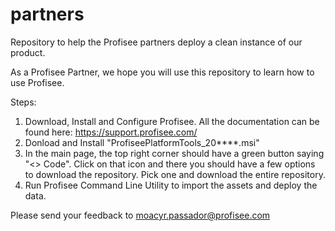 # partners
Repository to help the Profisee partners deploy a clean instance of our product.

As a Profisee Partner, we hope you will use this repository to learn how to use Profisee.

Steps:
1) Download, Install and Configure Profisee. All the documentation can be found here: https://support.profisee.com/
2) Donload and Install "ProfiseePlatformTools_20****.msi"
3) In the main page, the top right corner should have a green button saying "<> Code". Click on that icon and there you should have a few options to download the repository. Pick one and download the entire repository.
4) Run Profisee Command Line Utility to import the assets and deploy the data.

Please send your feedback to moacyr.passador@profisee.com
